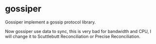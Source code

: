 # gossiper
Gossiper implement a gossip protocol library.

Now gossiper use data to sync, this is very bad for bandwidth and CPU, I will change it to Scuttlebutt Reconciliation or Precise Reconciliation. 

